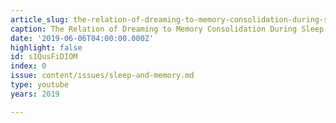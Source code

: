```yaml
---
article_slug: the-relation-of-dreaming-to-memory-consolidation-during-sleep
caption: The Relation of Dreaming to Memory Consolidation During Sleep
date: '2019-06-06T04:00:00.000Z'
highlight: false
id: s1QusFiDIOM
index: 0
issue: content/issues/sleep-and-memory.md
type: youtube
years: 2019

---
```

